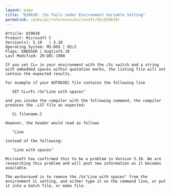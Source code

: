 ```yaml
---
layout: page
title: "Q39638: /Ss Fails under Environment Variable Setting"
permalink: /pubs/pc/reference/microsoft/kb/Q39638/
---
```


	Article: Q39638
	Product: Microsoft C
	Version(s): 5.10   | 5.10
	Operating System: MS-DOS | OS/2
	Flags: ENDUSER | buglist5.10
	Last Modified: 29-DEC-1988
	
	If you set CL= in your environment with the /Ss switch and a string
	with embedded spaces within quotation marks, the listing file will not
	contain the expected results.
	
	For example if your AUTOEXEC file contains the following line
	
	   SET CL=/Fs /Ss"Line with spaces"
	
	and you invoke the compiler with the following command, the compiler
	produces the .LST file as expected:
	
	   CL filename.C
	
	However, the header would read as follows
	
	   "Line
	
	instead of the following:
	
	   "Line with spaces"
	
	Microsoft has confirmed this to be a problem in Version 5.10. We are
	researching this problem and will post new information as it becomes
	available.
	
	The workaround is to remove the /Ss"Line with spaces" from the
	environment CL setting, and either type it on the command line, or put
	it into a batch file, or make file.
